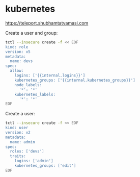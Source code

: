 # kubernetes

https://teleport.shubhamtatvamasi.com

Create a user and group:
```bash
tctl --insecure create -f << EOF
kind: role
version: v5
metadata:
  name: devs
spec:
  allow:
    logins: ['{{internal.logins}}']
    kubernetes_groups: ['{{internal.kubernetes_groups}}']
    node_labels:
      '*': '*'
    kubernetes_labels:
      '*': '*'
EOF
```

Create a user:
```bash
tctl --insecure create -f << EOF
kind: user
version: v2
metadata:
  name: admin
spec:
  roles: ['devs']
  traits:
    logins: ['admin']
    kubernetes_groups: ['edit']
EOF
```
